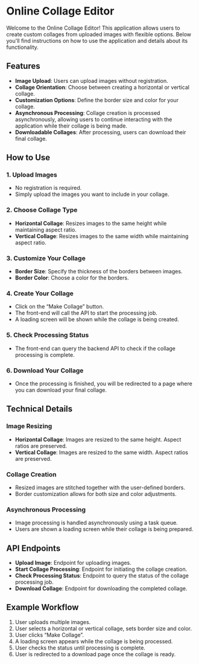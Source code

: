 # Online Collage Editor

Welcome to the Online Collage Editor! This application allows users to create custom collages from uploaded images with flexible options. Below you'll find instructions on how to use the application and details about its functionality.

## Features

- **Image Upload**: Users can upload images without registration.
- **Collage Orientation**: Choose between creating a horizontal or vertical collage.
- **Customization Options**: Define the border size and color for your collage.
- **Asynchronous Processing**: Collage creation is processed asynchronously, allowing users to continue interacting with the application while their collage is being made.
- **Downloadable Collages**: After processing, users can download their final collage.

## How to Use

### 1. Upload Images
- No registration is required.
- Simply upload the images you want to include in your collage.

### 2. Choose Collage Type
- **Horizontal Collage**: Resizes images to the same height while maintaining aspect ratio.
- **Vertical Collage**: Resizes images to the same width while maintaining aspect ratio.

### 3. Customize Your Collage
- **Border Size**: Specify the thickness of the borders between images.
- **Border Color**: Choose a color for the borders.

### 4. Create Your Collage
- Click on the “Make Collage” button.
- The front-end will call the API to start the processing job.
- A loading screen will be shown while the collage is being created.

### 5. Check Processing Status
- The front-end can query the backend API to check if the collage processing is complete.

### 6. Download Your Collage
- Once the processing is finished, you will be redirected to a page where you can download your final collage.

## Technical Details

### Image Resizing
- **Horizontal Collage**: Images are resized to the same height. Aspect ratios are preserved.
- **Vertical Collage**: Images are resized to the same width. Aspect ratios are preserved.

### Collage Creation
- Resized images are stitched together with the user-defined borders.
- Border customization allows for both size and color adjustments.

### Asynchronous Processing
- Image processing is handled asynchronously using a task queue.
- Users are shown a loading screen while their collage is being prepared.

## API Endpoints

- **Upload Image**: Endpoint for uploading images.
- **Start Collage Processing**: Endpoint for initiating the collage creation.
- **Check Processing Status**: Endpoint to query the status of the collage processing job.
- **Download Collage**: Endpoint for downloading the completed collage.

## Example Workflow

1. User uploads multiple images.
2. User selects a horizontal or vertical collage, sets border size and color.
3. User clicks “Make Collage”.
4. A loading screen appears while the collage is being processed.
5. User checks the status until processing is complete.
6. User is redirected to a download page once the collage is ready.


